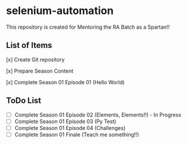 # selenium-automation
This repository is created for Mentoring the RA Batch as a Spartan!!
## List of Items
[x] Create Git repository

[x] Prepare Season Content

[x] Complete Season 01 Episode 01 (Hello World)

## ToDo List
- [ ] Complete Season 01 Episode 02 (Elements, Elements!!) - In Progress
- [ ] Complete Season 01 Episode 03 (Py Test)
- [ ] Complete Season 01 Episode 04 (Challenges)
- [ ] Complete Season 01 Finale (Teach me something!!)
